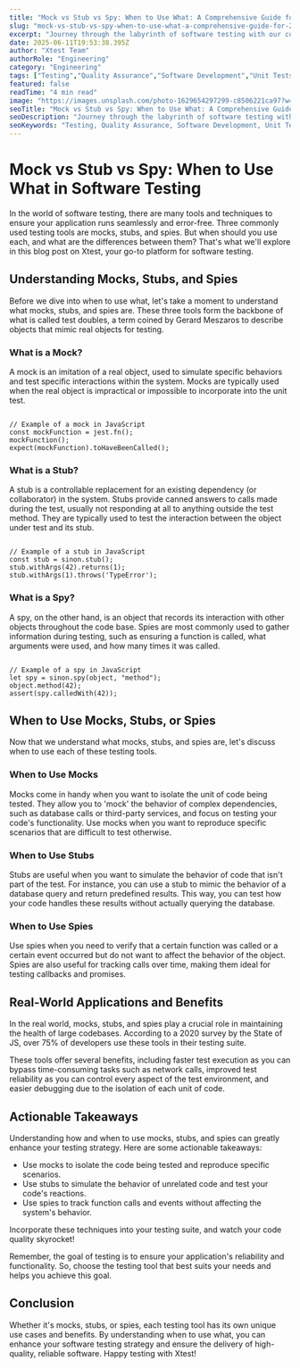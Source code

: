 ```yaml
---
title: "Mock vs Stub vs Spy: When to Use What: A Comprehensive Guide for 2025"
slug: "mock-vs-stub-vs-spy-when-to-use-what-a-comprehensive-guide-for-2025"
excerpt: "Journey through the labyrinth of software testing with our comprehensive analysis on Mock vs Stub vs Spy. Discover when to effectively utilize each method and supercharge your software development process. Dont miss our easy-to-follow guide that simplifies these complexities, ensuring your code is bug-free and robust."
date: 2025-06-11T19:53:38.395Z
author: "Xtest Team"
authorRole: "Engineering"
category: "Engineering"
tags: ["Testing","Quality Assurance","Software Development","Unit Tests","TDD"]
featured: false
readTime: "4 min read"
image: "https://images.unsplash.com/photo-1629654297299-c8506221ca97?w=1200&h=600&fit=crop"
seoTitle: "Mock vs Stub vs Spy: When to Use What: A Comprehensive Guide for 2025"
seoDescription: "Journey through the labyrinth of software testing with our comprehensive analysis on Mock vs Stub vs Spy. Discover when to effectively utilize each method and supercharge your software development process. Dont miss our easy-to-follow guide that simplifies these complexities, ensuring your code is bug-free and robust."
seoKeywords: "Testing, Quality Assurance, Software Development, Unit Tests, TDD"
---
```


# Mock vs Stub vs Spy: When to Use What in Software Testing

In the world of software testing, there are many tools and techniques to ensure your application runs seamlessly and error-free. Three commonly used testing tools are mocks, stubs, and spies. But when should you use each, and what are the differences between them? That's what we'll explore in this blog post on Xtest, your go-to platform for software testing.

## Understanding Mocks, Stubs, and Spies

Before we dive into when to use what, let's take a moment to understand what mocks, stubs, and spies are. These three tools form the backbone of what is called test doubles, a term coined by Gerard Meszaros to describe objects that mimic real objects for testing.

### What is a Mock?

A mock is an imitation of a real object, used to simulate specific behaviors and test specific interactions within the system. Mocks are typically used when the real object is impractical or impossible to incorporate into the unit test.

```

// Example of a mock in JavaScript
const mockFunction = jest.fn();
mockFunction();
expect(mockFunction).toHaveBeenCalled();
```

### What is a Stub?

A stub is a controllable replacement for an existing dependency (or collaborator) in the system. Stubs provide canned answers to calls made during the test, usually not responding at all to anything outside the test method. They are typically used to test the interaction between the object under test and its stub.

```

// Example of a stub in JavaScript
const stub = sinon.stub();
stub.withArgs(42).returns(1);
stub.withArgs(1).throws('TypeError');
```

### What is a Spy?

A spy, on the other hand, is an object that records its interaction with other objects throughout the code base. Spies are most commonly used to gather information during testing, such as ensuring a function is called, what arguments were used, and how many times it was called.

```

// Example of a spy in JavaScript
let spy = sinon.spy(object, "method");
object.method(42);
assert(spy.calledWith(42));
```

## When to Use Mocks, Stubs, or Spies

Now that we understand what mocks, stubs, and spies are, let's discuss when to use each of these testing tools.

### When to Use Mocks

Mocks come in handy when you want to isolate the unit of code being tested. They allow you to 'mock' the behavior of complex dependencies, such as database calls or third-party services, and focus on testing your code's functionality. Use mocks when you want to reproduce specific scenarios that are difficult to test otherwise.

### When to Use Stubs

Stubs are useful when you want to simulate the behavior of code that isn't part of the test. For instance, you can use a stub to mimic the behavior of a database query and return predefined results. This way, you can test how your code handles these results without actually querying the database.

### When to Use Spies

Use spies when you need to verify that a certain function was called or a certain event occurred but do not want to affect the behavior of the object. Spies are also useful for tracking calls over time, making them ideal for testing callbacks and promises.

## Real-World Applications and Benefits

In the real world, mocks, stubs, and spies play a crucial role in maintaining the health of large codebases. According to a 2020 survey by the State of JS, over 75% of developers use these tools in their testing suite.

These tools offer several benefits, including faster test execution as you can bypass time-consuming tasks such as network calls, improved test reliability as you can control every aspect of the test environment, and easier debugging due to the isolation of each unit of code.

## Actionable Takeaways

Understanding how and when to use mocks, stubs, and spies can greatly enhance your testing strategy. Here are some actionable takeaways:

*   Use mocks to isolate the code being tested and reproduce specific scenarios.
*   Use stubs to simulate the behavior of unrelated code and test your code's reactions.
*   Use spies to track function calls and events without affecting the system's behavior.

Incorporate these techniques into your testing suite, and watch your code quality skyrocket!

Remember, the goal of testing is to ensure your application's reliability and functionality. So, choose the testing tool that best suits your needs and helps you achieve this goal.

## Conclusion

Whether it's mocks, stubs, or spies, each testing tool has its own unique use cases and benefits. By understanding when to use what, you can enhance your software testing strategy and ensure the delivery of high-quality, reliable software. Happy testing with Xtest!